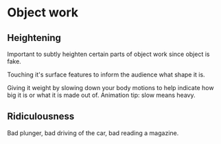 # Object work

## Heightening

Important to subtly heighten certain parts of object work since object
is fake.

Touching it's surface features to inform the audience what shape it is.

Giving it weight by slowing down your body motions to help indicate
how big it is or what it is made out of. Animation tip: slow means
heavy.

## Ridiculousness

Bad plunger, bad driving of the car, bad reading a magazine.
